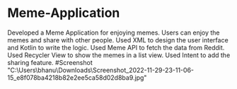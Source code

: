 # Meme-Application
Developed a Meme Application for enjoying memes. Users can enjoy the memes and share with other people.
Used XML to design the user interface and Kotlin to write the logic. Used Meme API to fetch the data from Reddit.
Used Recycler View to show the memes in a list view. Used Intent to add the sharing feature.
#Screenshot 
"C:\Users\bhanu\Downloads\Screenshot_2022-11-29-23-11-06-15_e8f078ba4218b82e2ee5ca58d02d8ba9.jpg"
